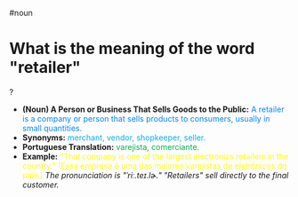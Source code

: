 #noun

# What is the meaning of the word "retailer"
?
* **(Noun) A Person or Business That Sells Goods to the Public:** <span style="color:rgb(0, 132, 255)">A retailer is a company or person that sells products to consumers, usually in small quantities.</span>
* **Synonyms:** <span style="color:rgb(0, 176, 240)">merchant, vendor, shopkeeper, seller.</span>
* **Portuguese Translation:** <span style="color:rgb(0, 176, 80)">varejista, comerciante.</span>
* **Example:** <span style="color:rgb(255, 255, 0)">"That company is one of the largest electronics retailers in the country." (Essa empresa é uma das maiores varejistas de eletrônicos do país.)</span>
*The pronunciation is "ˈriː.teɪ.lɚ." "Retailers" sell directly to the final customer.*
<!--SR:!2025-07-05,3,230-->

